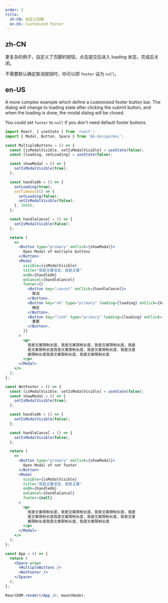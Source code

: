 ```yaml
---
order: 2
title:
  zh-CN: 自定义页脚
  en-US: Customized Footer
---
```


## zh-CN

更复杂的例子，自定义了页脚的按钮，点击提交后进入 loading 状态，完成后关闭。

不需要默认确定取消按钮时，你可以把 `footer` 设为 `null`。

## en-US

A more complex example which define a customized footer button bar. The dialog will change to loading state after clicking the submit button, and when the loading is done, the modal dialog will be closed.

You could set `footer` to `null` if you don't need default footer buttons.

```jsx
import React, { useState } from 'react';
import { Modal, Button, Space } from '@m-design/mui';

const MultipleButtons = () => {
  const [isModalVisible, setIsModalVisible] = useState(false);
  const [loading, setLoading] = useState(false);

  const showModal = () => {
    setIsModalVisible(true);
  };

  const handleOk = () => {
    setLoading(true);
    setTimeout(() => {
      setLoading(false);
      setIsModalVisible(false);
    }, 3000);
  };

  const handleCancel = () => {
    setIsModalVisible(false);
  };

  return (
    <>
      <Button type="primary" onClick={showModal}>
        Open Modal of multiple buttons
      </Button>
      <Modal
        visible={isModalVisible}
        title="我是主要信息，我是主要"
        onOk={handleOk}
        onCancel={handleCancel}
        footer={[
          <Button key="cancel" onClick={handleCancel}>
            取消
          </Button>,
          <Button key="ok" type="primary" loading={loading} onClick={handleOk}>
            确定
          </Button>,
          <Button key="link" type="primary" loading={loading} onClick={handleOk}>
            重置
          </Button>,
        ]}
      >
        <p>
          我是文案限制长度，我是文案限制长度，我是文案限制长度，我是
          是文案限制长度我是文案限制长度，我是文案限制长度，我是文是
          案限制长度我是文案限制长度，我是文案限制长度
        </p>
      </Modal>
    </>
  );
};

const NotFooter = () => {
  const [isModalVisible, setIsModalVisible] = useState(false);
  const showModal = () => {
    setIsModalVisible(true);
  };

  const handleOk = () => {
    setIsModalVisible(false);
  };

  const handleCancel = () => {
    setIsModalVisible(false);
  };

  return (
    <>
      <Button type="primary" onClick={showModal}>
        Open Modal of not footer
      </Button>
      <Modal
        visible={isModalVisible}
        title="我是主要信息，我是主要"
        onOk={handleOk}
        onCancel={handleCancel}
        footer={null}
      >
        <p>
          我是文案限制长度，我是文案限制长度，我是文案限制长度，我是
          是文案限制长度我是文案限制长度，我是文案限制长度，我是文是
          案限制长度我是文案限制长度，我是文案限制长度
        </p>
      </Modal>
    </>
  );
};

const App = () => {
  return (
    <Space wrap>
      <MultipleButtons />
      <NotFooter />
    </Space>
  );
};

ReactDOM.render(<App />, mountNode);
```
